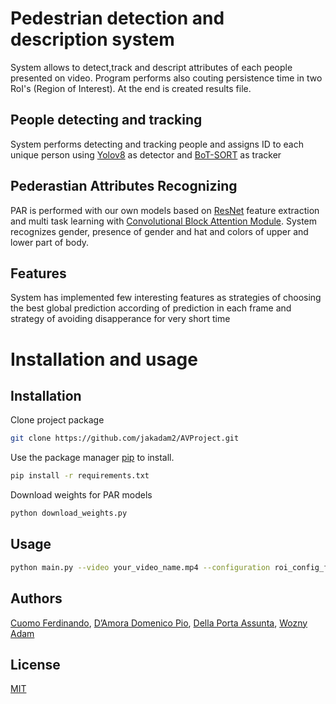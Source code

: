 # Pedestrian detection and description system
System allows to detect,track and descript attributes of each people presented on video. Program performs also couting persistence time in two RoI's (Region of Interest). At the end is created results file. 
## People detecting and tracking
System performs detecting and tracking people and assigns ID to each unique person using [Yolov8](https://docs.ultralytics.com/) as detector and [BoT-SORT](https://github.com/NirAharon/BoT-SORT) as tracker
## Pederastian Attributes Recognizing
PAR is performed with our own models based on [ResNet](https://arxiv.org/abs/1512.03385) feature extraction and multi task learning with [Convolutional Block Attention Module](https://arxiv.org/pdf/1807.06521.pdf). System recognizes gender, presence of gender and hat and colors of upper and lower part of body.
## Features
System has implemented few interesting features as strategies of choosing the best global prediction according of prediction in each frame and strategy of avoiding disapperance for very short time 

# Installation and usage
## Installation
Clone project package
```bash
git clone https://github.com/jakadam2/AVProject.git
```
Use the package manager [pip](https://pip.pypa.io/en/stable/) to install.

```bash
pip install -r requirements.txt
```
Download weights for PAR models
```bash
python download_weights.py
```
## Usage

```bash
python main.py --video your_video_name.mp4 --configuration roi_config_file.txt --results result_file.txt
```

## Authors

[Cuomo Ferdinando](https://github.com/FerdinandoCuomoUnisa), [D’Amora Domenico Pio](https://github.com/DamoraDomenicoPio), [Della Porta Assunta](https://github.com/xAspox), [Wozny Adam](https://github.com/jakadam2)


## License

[MIT](https://choosealicense.com/licenses/mit/)
